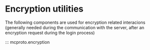 # Encryption utilities

The following components are used for encryption related interacions (generally needed during the communication with
the server, after an encryption request during the login process)

::: mcproto.encryption
